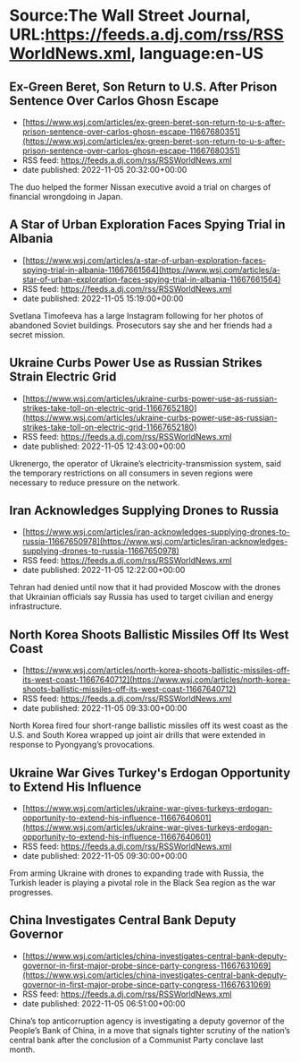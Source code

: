 # Source:The Wall Street Journal, URL:https://feeds.a.dj.com/rss/RSSWorldNews.xml, language:en-US

## Ex-Green Beret, Son Return to U.S. After Prison Sentence Over Carlos Ghosn Escape
 - [https://www.wsj.com/articles/ex-green-beret-son-return-to-u-s-after-prison-sentence-over-carlos-ghosn-escape-11667680351](https://www.wsj.com/articles/ex-green-beret-son-return-to-u-s-after-prison-sentence-over-carlos-ghosn-escape-11667680351)
 - RSS feed: https://feeds.a.dj.com/rss/RSSWorldNews.xml
 - date published: 2022-11-05 20:32:00+00:00

The duo helped the former Nissan executive avoid a trial on charges of financial wrongdoing in Japan.

## A Star of Urban Exploration Faces Spying Trial in Albania
 - [https://www.wsj.com/articles/a-star-of-urban-exploration-faces-spying-trial-in-albania-11667661564](https://www.wsj.com/articles/a-star-of-urban-exploration-faces-spying-trial-in-albania-11667661564)
 - RSS feed: https://feeds.a.dj.com/rss/RSSWorldNews.xml
 - date published: 2022-11-05 15:19:00+00:00

Svetlana Timofeeva has a large Instagram following for her photos of abandoned Soviet buildings. Prosecutors say she and her friends had a secret mission.

## Ukraine Curbs Power Use as Russian Strikes Strain Electric Grid
 - [https://www.wsj.com/articles/ukraine-curbs-power-use-as-russian-strikes-take-toll-on-electric-grid-11667652180](https://www.wsj.com/articles/ukraine-curbs-power-use-as-russian-strikes-take-toll-on-electric-grid-11667652180)
 - RSS feed: https://feeds.a.dj.com/rss/RSSWorldNews.xml
 - date published: 2022-11-05 12:43:00+00:00

Ukrenergo, the operator of Ukraine’s electricity-transmission system, said the temporary restrictions on all consumers in seven regions were necessary to reduce pressure on the network.

## Iran Acknowledges Supplying Drones to Russia
 - [https://www.wsj.com/articles/iran-acknowledges-supplying-drones-to-russia-11667650978](https://www.wsj.com/articles/iran-acknowledges-supplying-drones-to-russia-11667650978)
 - RSS feed: https://feeds.a.dj.com/rss/RSSWorldNews.xml
 - date published: 2022-11-05 12:22:00+00:00

Tehran had denied until now that it had provided Moscow with the drones that Ukrainian officials say Russia has used to target civilian and energy infrastructure.

## North Korea Shoots Ballistic Missiles Off Its West Coast
 - [https://www.wsj.com/articles/north-korea-shoots-ballistic-missiles-off-its-west-coast-11667640712](https://www.wsj.com/articles/north-korea-shoots-ballistic-missiles-off-its-west-coast-11667640712)
 - RSS feed: https://feeds.a.dj.com/rss/RSSWorldNews.xml
 - date published: 2022-11-05 09:33:00+00:00

North Korea fired four short-range ballistic missiles off its west coast as the U.S. and South Korea wrapped up joint air drills that were extended in response to Pyongyang’s provocations.

## Ukraine War Gives Turkey's Erdogan Opportunity to Extend His Influence
 - [https://www.wsj.com/articles/ukraine-war-gives-turkeys-erdogan-opportunity-to-extend-his-influence-11667640601](https://www.wsj.com/articles/ukraine-war-gives-turkeys-erdogan-opportunity-to-extend-his-influence-11667640601)
 - RSS feed: https://feeds.a.dj.com/rss/RSSWorldNews.xml
 - date published: 2022-11-05 09:30:00+00:00

From arming Ukraine with drones to expanding trade with Russia, the Turkish leader is playing a pivotal role in the Black Sea region as the war progresses.

## China Investigates Central Bank Deputy Governor
 - [https://www.wsj.com/articles/china-investigates-central-bank-deputy-governor-in-first-major-probe-since-party-congress-11667631069](https://www.wsj.com/articles/china-investigates-central-bank-deputy-governor-in-first-major-probe-since-party-congress-11667631069)
 - RSS feed: https://feeds.a.dj.com/rss/RSSWorldNews.xml
 - date published: 2022-11-05 06:51:00+00:00

China’s top anticorruption agency is investigating a deputy governor of the People’s Bank of China, in a move that signals tighter scrutiny of the nation’s central bank after the conclusion of a Communist Party conclave last month.

